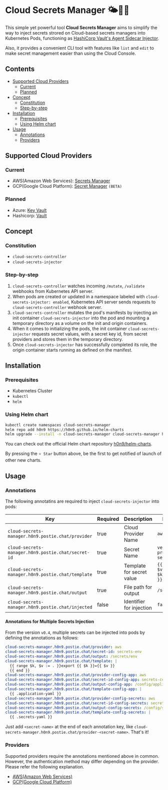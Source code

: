 # Cloud Secrets Manager 🌤🔐🐳

This simple yet powerful tool **Cloud Secrets Manager** aims to simplify the way
to inject secrets strored on Cloud-based secrets managers into Kubernetes Pods,
functioning as [HashiCorp Vault's Agent Sidecar
Injector](https://www.vaultproject.io/docs/platform/k8s/injector).

Also, it provides a convenient CLI tool with features like `list` and `edit` to
make secret management easier than using the Cloud Console.

## Contents
- [Supported Cloud Providers](#cloud-providers)
  - [Current](#current)
  - [Planned](#planned)
- [Concept](#concept)
  - [Constitution](#constitution)
  - [Step-by-step](#step-by-step)
- [Installation](#installation)
  - [Prerequisites](#prerequisites)
  - [Using Helm chart](#using-helm-chart)
- [Usage](#usage)
  - [Annotations](#annotations)
  - [Providers](#providers)

## Supported Cloud Providers

### Current
- AWS(Amazon Web Services): [Secrets Manager](https://aws.amazon.com/secrets-manager/)
- GCP(Google Cloud Platform): [Secret Manager](https://cloud.google.com/secret-manager) `(BETA)`

### Planned
- Azure: [Key Vault](https://azure.microsoft.com/services/key-vault/#getting-started)
- Hashicorp: [Vault](https://www.vaultproject.io)

## Concept

### Constitution
- `cloud-secrets-controller`
- `cloud-secrets-injector`

### Step-by-step
1. `cloud-secrets-controller` watches incoming `/mutate`, `/validate` webhooks
from Kubernetes API server.
2. When pods are created or updated in a namespace labeled with
`cloud-secrets-injector: enabled`, Kubernetes API server sends requests to
`cloud-secrets-controller` webhook server.
3. `cloud-secrets-controller` mutates the pod's manifests by injecting an init
container `cloud-secrets-injector` into the pod and mounting a temporary
directory as a volume on the init and origin containers.
4. When it comes to initializing the pods, the init container
`cloud-secrets-injector` requests secret values, with a secret key id, from
secret providers and stores them in the temporary directory.
5. Once `cloud-secrets-injector` has successfully completed its role, the origin
container starts running as defined on the manifest.

## Installation

### Prerequisites
- Kubernetes Cluster
- `kubectl`
- `helm`

### Using Helm chart
```bash
kubectl create namespaces cloud-secrets-manager
helm repo add h0n9 https://h0n9.github.io/helm-charts
helm upgrade --install -n cloud-secrets-manager cloud-secrets-manager h0n9/cloud-secrets-manager
```

You can check out the official Helm chart repository
[h0n9/helm-charts](https://github.com/h0n9/helm-charts).

By pressing the `⭐️ Star` button above, be the first to get notified of launch
of other new charts.

## Usage

### Annotations

The following annotatins are required to inject `cloud-secrets-injector` into
pods:

| **Key**                                            | **Required** | **Description**           | **Example**                                              |
|----------------------------------------------------|--------------|---------------------------|----------------------------------------------------------|
| `cloud-secrets-manager.h0n9.postie.chat/provider`  | true         | Cloud Provider Name       | `aws`                                                    |
| `cloud-secrets-manager.h0n9.postie.chat/secret-id` | true         | Secret Name               | `very-precious-secret`                                   |
| `cloud-secrets-manager.h0n9.postie.chat/template`  | true         | Template for secret value | ```{{ range $k, $v := . }}{{ $k }}={{ $v }} {{ end }}``` |
| `cloud-secrets-manager.h0n9.postie.chat/output`    | true         | File path for output      | `/secrets/env`                                           |
| `cloud-secrets-manager.h0n9.postie.chat/injected`  | false        | Identifier for injection  | `false`                                                  |

#### Annotations for Multiple Secrets Injection

From the version `v0.4`, multiple secrets can be injected into pods by defining
the annotations as follows:

```yaml
cloud-secrets-manager.h0n9.postie.chat/provider: aws
cloud-secrets-manager.h0n9.postie.chat/secret-id: secrets-env
cloud-secrets-manager.h0n9.postie.chat/output: /secrets/env
cloud-secrets-manager.h0n9.postie.chat/template: |
  {{ range $k, $v := . }}export {{ $k }}={{ $v }}
  {{ end }}
cloud-secrets-manager.h0n9.postie.chat/provider-config-app: aws
cloud-secrets-manager.h0n9.postie.chat/secret-id-config-app: secrets-config
cloud-secrets-manager.h0n9.postie.chat/output-config-app: /config/application.yaml
cloud-secrets-manager.h0n9.postie.chat/template-config-app: |
  {{ .application-yaml }}
cloud-secrets-manager.h0n9.postie.chat/provider-config-secrets: aws
cloud-secrets-manager.h0n9.postie.chat/secret-id-config-secrets: secrets-config
cloud-secrets-manager.h0n9.postie.chat/output-config-secrets: /config/secrets.yaml
cloud-secrets-manager.h0n9.postie.chat/template-config-secrets: |
  {{ .secrets-yaml }}
```

Just add `<secret-name>` at the end of each annotation key, like
`cloud-secrets-manager.h0n9.postie.chat/provider-<secret-name>`. That's it!

### Providers

Supported providers require the annotations mentioned above in common. However,
the authentication method may differ depending on the provider. Please refer the
following explanation.

- [AWS(Amazon Web Services)](docs/aws.md)
- [GCP(Google Cloud Platform)](docs/gcp.md)
